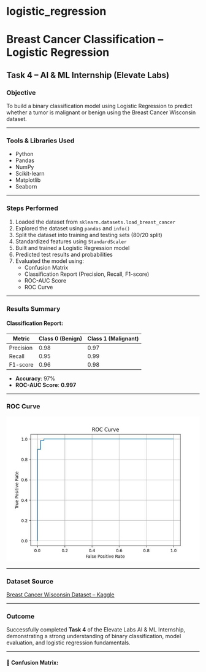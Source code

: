 # logistic_regression
# Breast Cancer Classification – Logistic Regression

## Task 4 – AI & ML Internship (Elevate Labs)

### Objective
To build a binary classification model using Logistic Regression to predict whether a tumor is malignant or benign using the Breast Cancer Wisconsin dataset.

---

### Tools & Libraries Used
- Python
- Pandas
- NumPy
- Scikit-learn
- Matplotlib
- Seaborn

---

### Steps Performed
1. Loaded the dataset from `sklearn.datasets.load_breast_cancer`
2. Explored the dataset using `pandas` and `info()`
3. Split the dataset into training and testing sets (80/20 split)
4. Standardized features using `StandardScaler`
5. Built and trained a Logistic Regression model
6. Predicted test results and probabilities
7. Evaluated the model using:
   - Confusion Matrix
   - Classification Report (Precision, Recall, F1-score)
   - ROC-AUC Score
   - ROC Curve

---

### Results Summary

#### Classification Report:
| Metric     | Class 0 (Benign) | Class 1 (Malignant) |
|------------|------------------|----------------------|
| Precision  | 0.98             | 0.97                 |
| Recall     | 0.95             | 0.99                 |
| F1-score   | 0.96             | 0.98                 |

- **Accuracy**: 97%
- **ROC-AUC Score**: **0.997**



---

### ROC Curve

![ROC Curve](Figure_1.jpg)

---

### Dataset Source
[ Breast Cancer Wisconsin Dataset – Kaggle](https://www.kaggle.com/datasets/uciml/breast-cancer-wisconsin-data)

---

### Outcome
Successfully completed **Task 4** of the Elevate Labs AI & ML Internship, demonstrating a strong understanding of binary classification, model evaluation, and logistic regression fundamentals.

---



#### 📌 Confusion Matrix:
